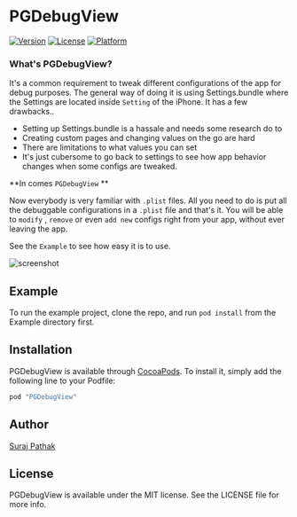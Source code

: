 # PGDebugView
<!-- 
[![CI Status](http://img.shields.io/travis/freesuraj/PGDebugView.svg?style=flat)](https://travis-ci.org/freesuraj/PGDebugView) -->
[![Version](https://img.shields.io/cocoapods/v/PGDebugView.svg?style=flat)](http://cocoapods.org/pods/PGDebugView)
[![License](https://img.shields.io/cocoapods/l/PGDebugView.svg?style=flat)](http://cocoapods.org/pods/PGDebugView)
[![Platform](https://img.shields.io/cocoapods/p/PGDebugView.svg?style=flat)](http://cocoapods.org/pods/PGDebugView)

### What's PGDebugView?

It's a common requirement to tweak different configurations of the app for debug purposes. The general way of doing it is using Settings.bundle where the Settings are located inside `Setting` of the iPhone. It has a few drawbacks..

- Setting up Settings.bundle is a hassale and needs some research do to 
- Creating custom pages and changing values on the go are hard
- There are limitations to what values you can set
- It's just cubersome to go back to settings to see how app behavior changes when some configs are tweaked.

**In comes `PGDebugView` **

Now everybody is very familiar with `.plist` files. All you need to do is put all the debuggable configurations in a `.plist` file and that's it. You will be able to `modify` , `remove` or even `add new` configs right from your app, without ever leaving the app.

See the `Example` to see how easy it is to use.


![screenshot](https://github.com/freesuraj/PGDebugView/blob/master/Resources/pgdebugview_gif.gif)

## Example

To run the example project, clone the repo, and run `pod install` from the Example directory first.

## Installation

PGDebugView is available through [CocoaPods](http://cocoapods.org). To install
it, simply add the following line to your Podfile:

```ruby
pod "PGDebugView"
```

## Author

[Suraj Pathak](https://twitter.com/iOSCook)

## License

PGDebugView is available under the MIT license. See the LICENSE file for more info.
